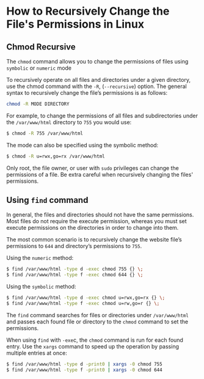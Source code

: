 # How to Recursively Change the File's Permissions in Linux

## Chmod Recursive
The `chmod` command allows you to change the permissions of files using `symbolic` or `numeric` mode

To recursively operate on all files and directories under a given directory, use the chmod command with the `-R`, (`--recursive`) option. 
The general syntax to recursively change the file’s permissions is as follows:

```bash
chmod -R MODE DIRECTORY
```
 For example, to change the permissions of all files and subdirectories under the `/var/www/html` directory to `755` you would use:
```bash 
$ chmod -R 755 /var/www/html
```
The mode can also be specified using the symbolic method:

```bash
$ chmod -R u=rwx,go=rx /var/www/html
```
Only root, the file owner, or user with `sudo` privileges can change the permissions of a file. Be extra careful when recursively changing the files' permissions.

## Using `find` command

In general, the files and directories should not have the same permissions. Most files do not require the execute permission, whereas you must set execute permissions on the directories in order to change into them.

The most common scenario is to recursively change the website file’s permissions to `644` and directory’s permissions to `755`.

Using the `numeric` method:

```bash
$ find /var/www/html -type d -exec chmod 755 {} \;
$ find /var/www/html -type f -exec chmod 644 {} \;
```

Using the `symbolic` method:

```bash
$ find /var/www/html -type d -exec chmod u=rwx,go=rx {} \;
$ find /var/www/html -type f -exec chmod u=rw,go=r {} \;
```
The `find` command searches for files or directories under `/var/www/html` and passes each found file or directory to the `chmod` command to set the permissions.

When using `find` with `-exe`c, the `chmod` command is run for each found entry. Use the `xargs` command to speed up the operation by passing multiple entries at once:

```bash
$ find /var/www/html -type d -print0 | xargs -0 chmod 755 
$ find /var/www/html -type f -print0 | xargs -0 chmod 644
```

